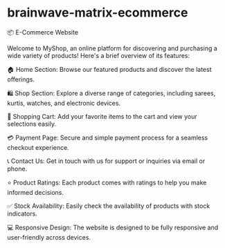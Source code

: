 # brainwave-matrix-ecommerce
📦 E-Commerce Website

Welcome to MyShop, an online platform for discovering and purchasing a wide variety of products! Here's a brief overview of its features:

🏠 Home Section: Browse our featured products and discover the latest offerings.

🛍️ Shop Section: Explore a diverse range of categories, including sarees, kurtis, watches, and electronic devices.

🛒 Shopping Cart: Add your favorite items to the cart and view your selections easily.

💳 Payment Page: Secure and simple payment process for a seamless checkout experience.

📞 Contact Us: Get in touch with us for support or inquiries via email or phone.

⭐ Product Ratings: Each product comes with ratings to help you make informed decisions.

✅ Stock Availability: Easily check the availability of products with stock indicators.

💻 Responsive Design: The website is designed to be fully responsive and user-friendly across devices.
